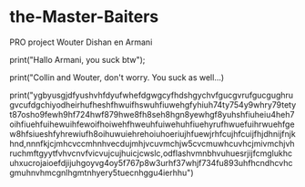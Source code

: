# the-Master-Baiters
PRO project Wouter Dishan en Armani

print("Hallo Armani, you suck btw");

print("Collin and Wouter, don't worry. You suck as well...)

print("ygbyusgjdfyushvhfdyufwhefdgwgcyfhdshgychvfgucgvrufgucgughrugvcufdgchiyodheirhufheshfhwuifhswuhfiuwehgfyhiuh74ty754y9whry79tetyt87osho9fewh9hf724hwf879hwe8fh8seh8hgn8yewhgf8yuhshfiuheiu4heh7oihfiuehfuihewuihfewoifhoiwehfhweuhfuiwehuhfiuehyrufhwuefuihrwuehfgew8hfsiueshfyhrewiufh8oihuwuiehrehoiuhoeriujhfuewjrhfcujhfcuijfhjdhnijfnjkhnd,nnnfkjcjmhcvccmhnhvecdujmhjvcuvmchjw5cvcmuwhcuvhcjmivmchjvhruchmftgyytfvhvcnvfvicvujcujhuicjcwslc,odflashvmnbhvuhuesrjijfcmglukhcuhxucrojaioefdjijuhgoyvg4oy5f767p8w3urhf37whjf734fu893uhfhcndhcvhcgmuhnvhmcgnlhgmtnhyery5tuecnhggu4ierhhu")
